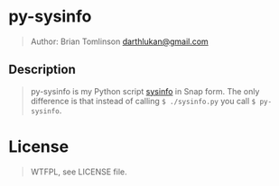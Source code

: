 # py-sysinfo

> Author: Brian Tomlinson <darthlukan@gmail.com>


## Description

> py-sysinfo is my Python script [sysinfo](https://github.com/darthlukan/sysinfo) in Snap form. The only difference
> is that instead of calling ```$ ./sysinfo.py``` you call ```$ py-sysinfo```.


# License

> WTFPL, see LICENSE file.
